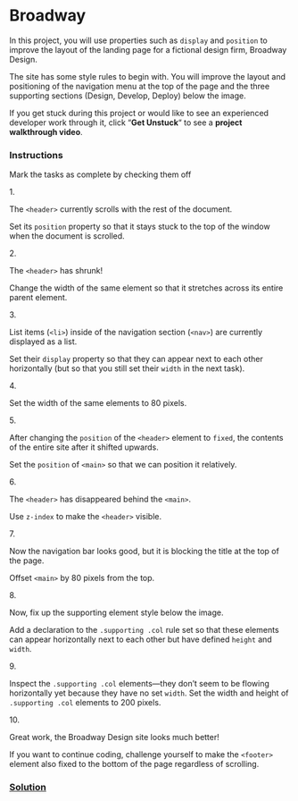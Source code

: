 # Broadway

In this project, you will use properties such as `display` and
`position` to improve the layout of the landing page for a fictional
design firm, Broadway Design.

The site has some style rules to begin with. You will improve the layout
and positioning of the navigation menu at the top of the page and the
three supporting sections (Design, Develop, Deploy) below the image.

If you get stuck during this project or would like to see an experienced
developer work through it, click “**Get Unstuck**“ to see a **project
walkthrough video**.

### Instructions

Mark the tasks as complete by checking them off

1\.

The `<header>` currently scrolls with the rest of the document.

Set its `position` property so that it stays stuck to the top of the
window when the document is scrolled.

2\.

The `<header>` has shrunk!

Change the width of the same element so that it stretches across its
entire parent element.

3\.

List items (`<li>`) inside of the navigation section (`<nav>`) are
currently displayed as a list.

Set their `display` property so that they can appear next to each other
horizontally (but so that you still set their `width` in the next task).

4\.

Set the width of the same elements to 80 pixels.

5\.

After changing the `position` of the `<header>` element to `fixed`, the
contents of the entire site after it shifted upwards.

Set the `position` of `<main>` so that we can position it relatively.

6\.

The `<header>` has disappeared behind the `<main>`.

Use `z-index` to make the `<header>` visible.

7\.

Now the navigation bar looks good, but it is blocking the title at the
top of the page.

Offset `<main>` by 80 pixels from the top.

8\.

Now, fix up the supporting element style below the image.

Add a declaration to the `.supporting .col` rule set so that these
elements can appear horizontally next to each other but have defined
`height` and `width`.

9\.

Inspect the `.supporting .col` elements—they don’t seem to be flowing
horizontally yet because they have no set `width`. Set the width and
height of `.supporting .col` elements to 200 pixels.

10\.

Great work, the Broadway Design site looks much better!

If you want to continue coding, challenge yourself to make the
`<footer>` element also fixed to the bottom of the page regardless of
scrolling.

### [Solution](https://datttrian.github.io/full-stack-engineer/fundamentals-of-css/broadway-design/index.html)
